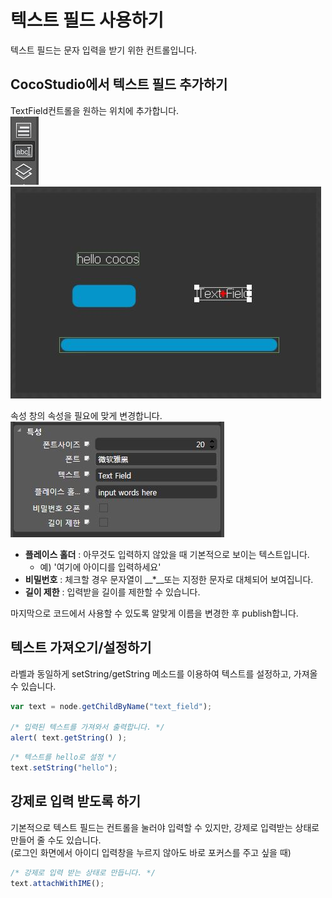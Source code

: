 텍스트 필드 사용하기
====

텍스트 필드는 문자 입력을 받기 위한 컨트롤입니다.

CocoStudio에서 텍스트 필드 추가하기
----
TextField컨트롤을 원하는 위치에 추가합니다.<br>
![control](control.jpg)
![layout](layout.jpg)<br>

속성 창의 속성을 필요에 맞게 변경합니다.<br>
![props](props.jpg)<br>
* __플레이스 홀더__ : 아무것도 입력하지 않았을 때 기본적으로 보이는 텍스트입니다.
  * 예) '여기에 아이디를 입력하세요'
* __비밀번호__ : 체크할 경우 문자열이 __*__또는 지정한 문자로 대체되어 보여집니다.
* __길이 제한__ : 입력받을 길이를 제한할 수 있습니다.

마지막으로 코드에서 사용할 수 있도록 알맞게 이름을 변경한 후 publish합니다.

텍스트 가져오기/설정하기
----
라벨과 동일하게 setString/getString 메소드를 이용하여 텍스트를 설정하고, 가져올 수 있습니다.
```js
var text = node.getChildByName("text_field");

/* 입력된 텍스트를 가져와서 출력합니다. */
alert( text.getString() );
```
```js
/* 텍스트를 hello로 설정 */
text.setString("hello");
```

강제로 입력 받도록 하기
----
기본적으로 텍스트 필드는 컨트롤을 눌러야 입력할 수 있지만, 강제로 입력받는 상태로 만들어 줄 수도 있습니다.<br>
(로그인 화면에서 아이디 입력창을 누르지 않아도 바로 포커스를 주고 싶을 때)
```js
/* 강제로 입력 받는 상태로 만듭니다. */
text.attachWithIME();
```
